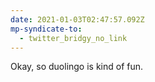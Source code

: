 ```yaml
---
date: 2021-01-03T02:47:57.092Z
mp-syndicate-to:
  - twitter_bridgy_no_link
---
```


Okay, so duolingo is kind of fun.
